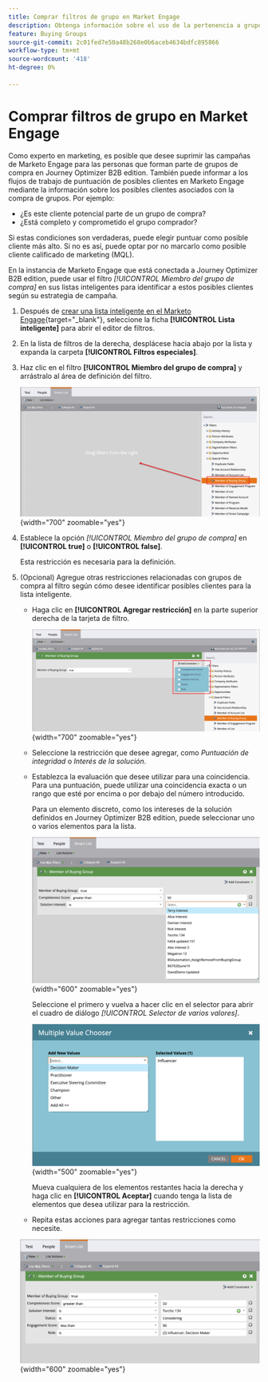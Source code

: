 ```yaml
---
title: Comprar filtros de grupo en Market Engage
description: Obtenga información sobre el uso de la pertenencia a grupos de compras para definir filtros en las listas inteligentes de Marketo Engage.
feature: Buying Groups
source-git-commit: 2c01fed7e50a48b268e0b6aceb4634bdfc895866
workflow-type: tm+mt
source-wordcount: '418'
ht-degree: 0%

---
```


# Comprar filtros de grupo en Market Engage

Como experto en marketing, es posible que desee suprimir las campañas de Marketo Engage para las personas que forman parte de grupos de compra en Journey Optimizer B2B edition. También puede informar a los flujos de trabajo de puntuación de posibles clientes en Marketo Engage mediante la información sobre los posibles clientes asociados con la compra de grupos. Por ejemplo:

* ¿Es este cliente potencial parte de un grupo de compra?
* ¿Está completo y comprometido el grupo comprador?

Si estas condiciones son verdaderas, puede elegir puntuar como posible cliente más alto. Si no es así, puede optar por no marcarlo como posible cliente calificado de marketing (MQL).

En la instancia de Marketo Engage que está conectada a Journey Optimizer B2B edition, puede usar el filtro _[!UICONTROL Miembro del grupo de compra]_ en sus listas inteligentes para identificar a estos posibles clientes según su estrategia de campaña.

1. Después de [crear una lista inteligente en el Marketo Engage](https://experienceleague.adobe.com/en/docs/marketo/using/product-docs/core-marketo-concepts/smart-lists-and-static-lists/creating-a-smart-list/create-a-smart-list){target="_blank"}, seleccione la ficha **[!UICONTROL Lista inteligente]** para abrir el editor de filtros.

1. En la lista de filtros de la derecha, desplácese hacia abajo por la lista y expanda la carpeta **[!UICONTROL Filtros especiales]**.

1. Haz clic en el filtro **[!UICONTROL Miembro del grupo de compra]** y arrástralo al área de definición del filtro.

   ![Agregar el filtro Miembro del grupo de compra a la lista inteligente](./assets/me-member-of-buying-group-filter-add.png){width="700" zoomable="yes"}

1. Establece la opción _[!UICONTROL Miembro del grupo de compra]_ en **[!UICONTROL true]** o **[!UICONTROL false]**.

   Esta restricción es necesaria para la definición.

1. (Opcional) Agregue otras restricciones relacionadas con grupos de compra al filtro según cómo desee identificar posibles clientes para la lista inteligente.

   * Haga clic en **[!UICONTROL Agregar restricción]** en la parte superior derecha de la tarjeta de filtro.

     ![Seleccionar otra restricción](./assets/me-member-of-buying-group-filter-add-constraint.png){width="700" zoomable="yes"}

   * Seleccione la restricción que desee agregar, como _Puntuación de integridad_ o _Interés de la solución_.

   * Establezca la evaluación que desee utilizar para una coincidencia. Para una puntuación, puede utilizar una coincidencia exacta o un rango que esté por encima o por debajo del número introducido.

     Para un elemento discreto, como los intereses de la solución definidos en Journey Optimizer B2B edition, puede seleccionar uno o varios elementos para la lista.

     ![Seleccione un valor para la restricción de la lista](./assets/me-member-of-buying-group-filter-constraint-list.png){width="600" zoomable="yes"}

     Seleccione el primero y vuelva a hacer clic en el selector para abrir el cuadro de diálogo _[!UICONTROL Selector de varios valores]_.

     ![Seleccione varios valores para la restricción](./assets/me-member-of-buying-group-filter-constraint-multiple-value.png){width="500" zoomable="yes"}

     Mueva cualquiera de los elementos restantes hacia la derecha y haga clic en **[!UICONTROL Aceptar]** cuando tenga la lista de elementos que desea utilizar para la restricción.

   * Repita estas acciones para agregar tantas restricciones como necesite.

   ![Miembro del filtro de grupo de compra con varias restricciones](./assets/me-member-of-buying-group-filter-constraints-complete.png){width="600" zoomable="yes"}
